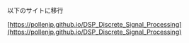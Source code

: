 以下のサイトに移行

[https://pollenjp.github.io/DSP_Discrete_Signal_Processing](https://pollenjp.github.io/DSP_Discrete_Signal_Processing)
